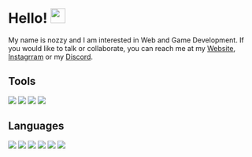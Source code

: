 # Hello! <img src="https://raw.githubusercontent.com/MartinHeinz/MartinHeinz/master/wave.gif" width="30px" height="30px">
My name is nozzy and I am interested in Web and Game Development. If you would like to talk or collaborate, you can reach me at my [Website](https://nozzy.epizy.com), [Instagrram](https://www.instagram.com/nozzyftw) or my [Discord](https://discord.gg/MmrYxKrZy3).

## Tools
![](https://img.shields.io/badge/OS-Windows-informational?style=flat&logo=windows&logoColor=white&color=0078D6) ![](https://img.shields.io/badge/Editor-VS%20Code-informational?style=flat&logo=visualstudiocode&logoColor=white&color=007ACC) ![](https://img.shields.io/badge/Editor-Visual%20Studio-informational?style=flat&logo=visualstudio&logoColor=white&color=5C2D91) ![](https://img.shields.io/badge/Editor-Unreal%20Engine-informational?style=flat&logo=unrealengine&logoColor=white&color=0E1128)

## Languages
![](https://img.shields.io/badge/Code-HTML-informational?style=flat&logo=html5&logoColor=white&color=E34F26) ![](https://img.shields.io/badge/Code-CSS-informational?style=flat&logo=css3&logoColor=white&color=1572B6) ![](https://img.shields.io/badge/Code-JavaScript-informational?style=flat&logo=javascript&logoColor=white&color=F7DF1E) ![](https://img.shields.io/badge/Code-C%23-informational?style=flat&logo=csharp&logoColor=white&color=239120) ![](https://img.shields.io/badge/Code-Node.js-informational?style=flat&logo=node.js&logoColor=white&color=339933) ![](https://img.shields.io/badge/Code-Python-informational?style=flat&logo=python&logoColor=white&color=3776AB) 


<!-- ![](https://img.shields.io/badge/<WORD_ON_LEFT>-<WORD_ON_RIGHT>-informational?style=flat&logo=<LOGO_NAME>&logoColor=white&color=2bbc8a) -->
<!---
nozzyFTW/nozzyFTW is a ✨ special ✨ repository because its `README.md` (this file) appears on your GitHub profile.
You can click the Preview link to take a look at your changes.
--->

